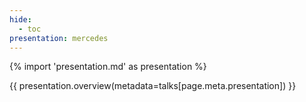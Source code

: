 ```yaml
---
hide:
  - toc
presentation: mercedes
---
```


{% import 'presentation.md' as presentation %}

{{ presentation.overview(metadata=talks[page.meta.presentation]) }}


